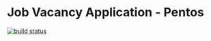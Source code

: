 Job Vacancy Application - Pentos
================================

[![build status](https://gitlab.com/fiuba-memo2/tp1/pentos/badges/master/build.svg)](https://gitlab.com/fiuba-memo2/tp1/pentos/commits/master)
